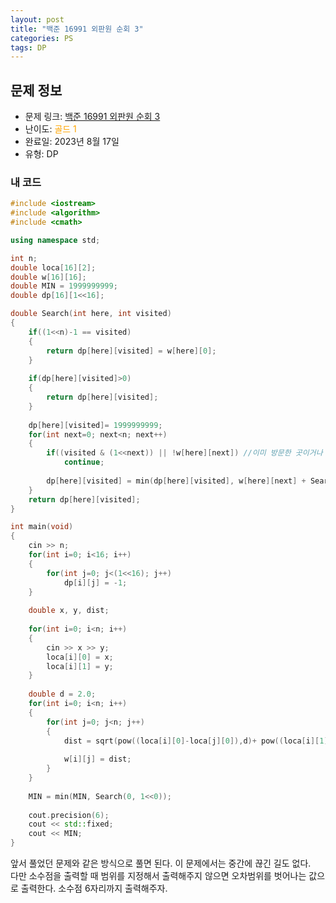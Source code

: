 ```yaml
---
layout: post
title: "백준 16991 외판원 순회 3"
categories: PS
tags: DP
---
```


## 문제 정보
- 문제 링크: [백준 16991 외판원 순회 3](https://www.acmicpc.net/problem/16991)
- 난이도: <span style="color:#FFA500">골드 1</span>
- 완료일: 2023년 8월 17일
- 유형: DP

### 내 코드

```C++
#include <iostream>
#include <algorithm>
#include <cmath>

using namespace std;

int n;
double loca[16][2];
double w[16][16];
double MIN = 1999999999;
double dp[16][1<<16];

double Search(int here, int visited)
{
	if((1<<n)-1 == visited)
	{
		return dp[here][visited] = w[here][0];
	}
	
	if(dp[here][visited]>0)
	{
		return dp[here][visited];
	}
	
	dp[here][visited]= 1999999999;
	for(int next=0; next<n; next++)
	{
		if((visited & (1<<next)) || !w[here][next]) //이미 방문한 곳이거나 
			continue;
		
		dp[here][visited] = min(dp[here][visited], w[here][next] + Search(next, visited|(1<<next)) );
	}
	return dp[here][visited];
}

int main(void)
{
	cin >> n;
	for(int i=0; i<16; i++)
	{
		for(int j=0; j<(1<<16); j++)
			dp[i][j] = -1;
	}
	
	double x, y, dist;
	
	for(int i=0; i<n; i++)
	{
		cin >> x >> y;
		loca[i][0] = x;
		loca[i][1] = y;
	}
	
	double d = 2.0;
	for(int i=0; i<n; i++)
	{
		for(int j=0; j<n; j++) 
		{
			dist = sqrt(pow((loca[i][0]-loca[j][0]),d)+ pow((loca[i][1]-loca[j][1]),d));
			
			w[i][j] = dist;
		}
	}
		
	MIN = min(MIN, Search(0, 1<<0));	
	
	cout.precision(6);
	cout << std::fixed;
	cout << MIN;
}
```

앞서 풀었던 문제와 같은 방식으로 풀면 된다. 이 문제에서는 중간에 끊긴 길도 없다.  
다만 소수점을 출력할 때 범위를 지정해서 출력해주지 않으면 오차범위를 벗어나는 값으로 출력한다. 소수점 6자리까지 출력해주자.  

